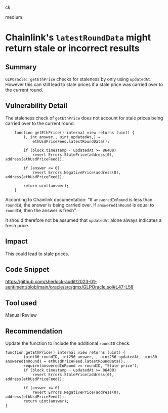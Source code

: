 ck

medium

# Chainlink's `latestRoundData` might return stale or incorrect results

## Summary

`GLPOracle::getEthPrice` checks for staleness by only using `updatedAt`. However this can still lead to stale prices  if a stale price was carried over to the current round. 

## Vulnerability Detail

The staleness check of `getEthPrice` does not account for stale prices being carried over to the current round.

```solidity
    function getEthPrice() internal view returns (uint) {
        (, int answer,, uint updatedAt,) =
            ethUsdPriceFeed.latestRoundData();

        if (block.timestamp - updatedAt >= 86400)
            revert Errors.StalePrice(address(0), address(ethUsdPriceFeed));

        if (answer <= 0)
            revert Errors.NegativePrice(address(0), address(ethUsdPriceFeed));

        return uint(answer);
    }
```

According to Chainlink documentation: "If `answeredInRound` is less than `roundId`, the answer is being carried over. If `answeredInRound` is equal to `roundId`, then the answer is fresh". 

It should therefore not be assumed that `updatedAt` alone always indicates a fresh price.

## Impact

This could lead to stale prices.

## Code Snippet

https://github.com/sherlock-audit/2023-01-sentiment/blob/main/oracle/src/gmx/GLPOracle.sol#L47-L58

## Tool used

Manual Review

## Recommendation

Update the function to include the additional `roundID` check.

```solidity
function getEthPrice() internal view returns (uint) {
        (uint80 roundID, int256 answer, , uint256 updatedAt, uint80 answeredInRound) = ethUsdPriceFeed.latestRoundData();
        require(answeredInRound >= roundID, "Stale price");
        if (block.timestamp - updatedAt >= 86400)
            revert Errors.StalePrice(address(0), address(ethUsdPriceFeed));

        if (answer <= 0)
            revert Errors.NegativePrice(address(0), address(ethUsdPriceFeed));
        return uint(answer);
}
```